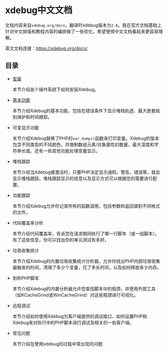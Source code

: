 # xdebug中文文档

文档内容来自`xdebug.org/docs`，翻译时xdebug版本为`2.6`。我在官方文档基础上针对中文排版和教程内容的编排做了一些优化，希望使得中文文档看起来更容易理解。

英文文档连接：https://xdebug.org/docs/

## 目录

* [安装](Installation.md)

  本节介绍各个操作系统下如何安装Xdebug。


* [基本功能](BasicFeatures.md)

  本节介绍Xdebug的基本功能，包括在错误条件下显示堆栈轨迹、最大嵌套级别保护和时间跟踪。

* 可变显示功能

  本节介绍Xdebug替换了PHP的`var_dump()`函数来打印变量。Xdebug的版本包含不同类型的不同颜色，并限制数组元素/对象属性的数量，最大深度和字符串长度。还有一些其他功能处理变量显示。

* 堆栈跟踪

  本节介绍当Xdebug被激活时，只要PHP决定显示通知，警告，错误等，就会显示堆栈跟踪。堆栈跟踪显示的信息以及显示方式可以根据您的需要进行配置。

* 功能跟踪

  本节介绍Xdebug允许你记录所有的函数调用，包括参数和返回值到不同格式的文件。

* 代码覆盖率分析

  本节介绍代码覆盖率，告诉您在请求期间执行了哪一行脚本（或一组脚本）。有了这些信息，你可以找出你的单元测试有多好。

* 垃圾收集统计

  本节介绍Xdebug的内置垃圾收集统计分析器，允许你找出PHP内部垃圾收集器触发的时间，清理了多少个变量，花了多长时间，以及如何释放多少内存。

* 剖析PHP脚本

  本节介绍Xdebug的内置分析器允许您查找脚本中的瓶颈，并使用外部工具（如KCacheGrind或WinCacheGrind）对这些瓶颈进行可视化。

* 远程调试

  本节介绍如何使用Xdebug为客户端提供的调试接口，如何设置PHP和Xdebug来对执行中的PHP脚本进行调试及相关的一些客户端。

* 常见问题

  本节介绍在使用xdebug的过程中常出现的问题